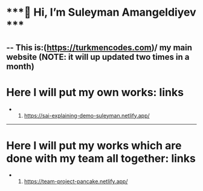  # ***👋 Hi, I’m Suleyman Amangeldiyev *** # 
 --
 This is:(https://turkmencodes.com)/ my main website (NOTE: it will up updated two times in a month)
--
# Here I will put my own works: links
- 1. https://sai-explaining-demo-suleyman.netlify.app/



********************************************************************************
# Here I will put my works which are done with my team all together: links
- 1. https://team-project-pancake.netlify.app/
<!---
SuleymanAmangeldiyev/SuleymanAmangeldiyev is a ✨ special ✨ repository because its `README.md` (this file) appears on your GitHub profile.
You can click the Preview link to take a look at your changes.
--->
